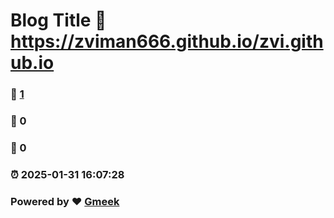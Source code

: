 # Blog Title :link: https://zviman666.github.io/zvi.github.io 
### :page_facing_up: [1](https://zviman666.github.io/zvi.github.io/tag.html) 
### :speech_balloon: 0 
### :hibiscus: 0 
### :alarm_clock: 2025-01-31 16:07:28 
### Powered by :heart: [Gmeek](https://github.com/Meekdai/Gmeek)
